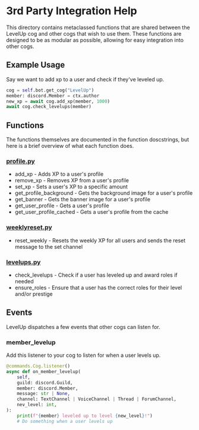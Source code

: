# 3rd Party Integration Help

This directory contains metaclassed functions that are shared between the LevelUp cog and other cogs that wish to use them. These functions are designed to be as modular as possible, allowing for easy integration into other cogs.

## Example Usage

Say we want to add xp to a user and check if they've leveled up.

```python
cog = self.bot.get_cog("LevelUp")
member: discord.Member = ctx.author
new_xp = await cog.add_xp(member, 1000)
await cog.check_levelups(member)
```

## Functions

The functions themselves are documented in the function doscstrings, but here is a brief overview of what each function does.

### [profile.py](https://github.com/vertyco/vrt-cogs/blob/main/levelup/shared/profile.py)

- add_xp - Adds XP to a user's profile
- remove_xp - Removes XP from a user's profile
- set_xp - Sets a user's XP to a specific amount
- get_profile_background - Gets the background image for a user's profile
- get_banner - Gets the banner image for a user's profile
- get_user_profile - Gets a user's profile
- get_user_profile_cached - Gets a user's profile from the cache

### [weeklyreset.py](https://github.com/vertyco/vrt-cogs/blob/main/levelup/shared/weeklyreset.py)

- reset_weekly - Resets the weekly XP for all users and sends the reset message to the set channel

### [levelups.py](https://github.com/vertyco/vrt-cogs/blob/main/levelup/shared/levelups.py)

- check_levelups - Check if a user has leveled up and award roles if needed
- ensure_roles - Ensure that a user has the correct roles for their level and/or prestige

## Events

LevelUp dispatches a few events that other cogs can listen for.

### member_levelup

Add this listener to your cog to listen for when a user levels up.

```python
@commands.Cog.listener()
async def on_member_levelup(
    self,
    guild: discord.Guild,
    member: discord.Member,
    message: str | None,
    channel: TextChannel | VoiceChannel | Thread | ForumChannel,
    nev_level: int,
):
    print(f"{member} leveled up to level {new_level}!")
    # Do something when a user levels up
```
